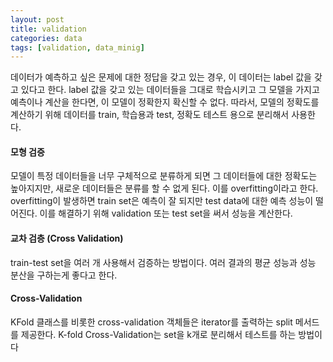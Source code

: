 ```yaml
---
layout: post
title: validation
categories: data
tags: [validation, data_minig]
---
```

데이터가 예측하고 싶은 문제에 대한 정답을 갖고 있는 경우, 이 데이터는 label 값을 갖고 있다고 한다. label 값을 갖고 있는 데이터들을 그대로 학습시키고 그 모델을 가지고 예측이나 계산을 한다면, 이 모델이 정확한지 확신할 수 없다. 따라서, 모델의 정확도를 계산하기 위해 데이터를 train, 학습용과 test, 정확도 테스트 용으로 분리해서 사용한다.

#### 모형 검증
모델이 특정 데이터들을 너무 구체적으로 분류하게 되면 그 데이터들에 대한 정확도는 높아지지만, 새로운 데이터들은 분류를 할 수 없게 된다. 이를 overfitting이라고 한다.
overfitting이 발생하면 train set은 예측이 잘 되지만 test data에 대한 예측 성능이 떨어진다. 이를 해결하기 위해 validation 또는 test set을 써서 성능을 계산한다.

#### 교차 검층 (Cross Validation)
train-test set을 여러 개 사용해서 검증하는 방법이다. 여러 결과의 평균 성능과 성능 분산을 구하는게 좋다고 한다.

#### Cross-Validation
KFold 클래스를 비롯한 cross-validation 객체들은 iterator를 출력하는 split 메서드를 제공한다.
K-fold Cross-Validation는 set을 k개로 분리해서 테스트를 하는 방법이다
